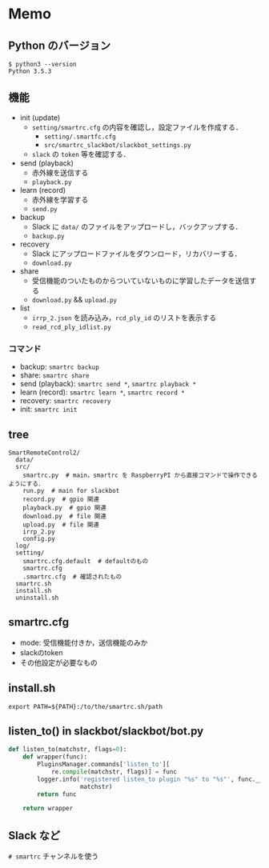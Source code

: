 # Memo

## Python のバージョン
```
$ python3 --version
Python 3.5.3
```

## 機能
- init (update)
  - `setting/smartrc.cfg` の内容を確認し，設定ファイルを作成する．
    - `setting/.smartfc.cfg`
    - `src/smartrc_slackbot/slackbot_settings.py`
  - `slack` の `token` 等を確認する．
- send (playback)
  - 赤外線を送信する
  - `playback.py`
- learn (record)
  - 赤外線を学習する
  - `send.py`
- backup
  - Slack に `data/` のファイルをアップロードし，バックアップする．
  - `backup.py`
- recovery
  - Slack にアップロードファイルをダウンロード，リカバリーする．
  - `download.py`
- share
  - 受信機能のついたものからついていないものに学習したデータを送信する
  - `download.py` && `upload.py`
- list
  - `irrp_2.json` を読み込み，`rcd_ply_id` のリストを表示する
  - `read_rcd_ply_idlist.py`

### コマンド
- backup: `smartrc backup`
- share: `smartrc share`
- send (playback): `smartrc send *`, `smartrc playback *`
- learn (record): `smartrc learn *`, `smartrc record *`
- recovery: `smartrc recovery`
- init: `smartrc init`

## tree
```
SmartRemoteControl2/
  data/
  src/
    smartrc.py  # main，smartrc を RaspberryPI から直接コマンドで操作できるようにする．
    run.py  # main for slackbot
    record.py  # gpio 関連
    playback.py  # gpio 関連
    download.py  # file 関連
    upload.py  # file 関連
    irrp_2.py
    config.py
  log/
  setting/
    smartrc.cfg.default  # defaultのもの
    smartrc.cfg
    .smartrc.cfg  # 確認されたもの
  smartrc.sh
  install.sh
  uninstall.sh
```

## smartrc.cfg
- mode: 受信機能付きか，送信機能のみか
- slackのtoken
- その他設定が必要なもの

## install.sh
```shell
export PATH=${PATH}:/to/the/smartrc.sh/path
```

## listen_to() in slackbot/slackbot/bot.py
```python
def listen_to(matchstr, flags=0):
    def wrapper(func):
        PluginsManager.commands['listen_to'][
            re.compile(matchstr, flags)] = func
        logger.info('registered listen_to plugin "%s" to "%s"', func.__name__,
                    matchstr)
        return func

    return wrapper
```

## Slack など
`# smartrc` チャンネルを使う
